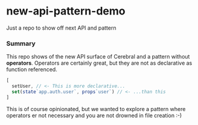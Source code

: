 # new-api-pattern-demo
Just a repo to show off next API and pattern

### Summary
This repo shows of the new API surface of Cerebral and a pattern without **operators**. Operators
are certainly great, but they are not as declarative as function referenced.

```js
[
  setUser, // <- This is more declarative...
  set(state`app.auth.user`, props`user`) // <- ...than this
]
```

This is of course opinionated, but we wanted to explore a pattern where operators er not necessary
and you are not drowned in file creation :-)
